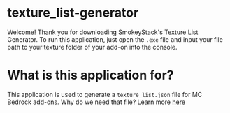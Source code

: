 # texture_list-generator
 
Welcome! Thank you for downloading SmokeyStack's Texture List Generator. To run this application, just open the `.exe` file and input your file path to your texture folder of your add-on into the console.

# What is this application for?

This application is used to generate a `texture_list.json` file for MC Bedrock add-ons. Why do we need that file? Learn more [here](https://wiki.bedrock.dev/visuals/textures-list.html)